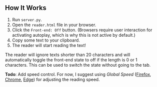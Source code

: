 ## How It Works

1. Run `server.py`.
2. Open the `reader.html` file in your browser.
3. Click the `Front-end: Off` button. (Browsers require user interaction for activating autoplay, which is why this is not active by default.)
4. Copy some text to your clipboard.
5. The reader will start reading the text!

The reader will ignore texts shorter than 20 characters and will automatically toggle the front-end state to off if the length is 0 or 1 characters. This can be used to switch the state without going to the tab.

**Todo**: Add speed control. For now, I suggest using *Global Speed* ([Firefox](https://addons.mozilla.org/en-US/firefox/addon/global-speed/), [Chrome](https://chromewebstore.google.com/detail/global-speed/jpbjcnkcffbooppibceonlgknpkniiff), [Edge](https://microsoftedge.microsoft.com/addons/detail/global-speed/mjhlabbcmjflkpjknnicihkfnmbdfced)) for adjusting the reading speed.
